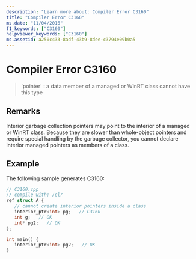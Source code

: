 ```yaml
---
description: "Learn more about: Compiler Error C3160"
title: "Compiler Error C3160"
ms.date: "11/04/2016"
f1_keywords: ["C3160"]
helpviewer_keywords: ["C3160"]
ms.assetid: a250c433-8adf-43b9-8dee-c3794e09b0a5
---
```

# Compiler Error C3160

> 'pointer' : a data member of a managed or WinRT class cannot have this type

## Remarks

Interior garbage collection pointers may point to the interior of a managed or WinRT class. Because they are slower than whole-object pointers and require special handling by the garbage collector, you cannot declare interior managed pointers as members of a class.

## Example

The following sample generates C3160:

```cpp
// C3160.cpp
// compile with: /clr
ref struct A {
   // cannot create interior pointers inside a class
   interior_ptr<int> pg;   // C3160
   int g;   // OK
   int* pg2;   // OK
};

int main() {
   interior_ptr<int> pg2;   // OK
}
```

